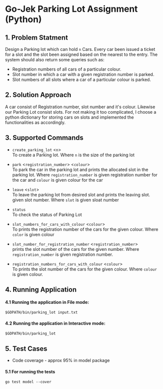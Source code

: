 # Go-Jek Parking Lot Assignment (Python)

## 1. Problem Statment
Design a Parking lot which can hold `n` Cars. Every car been issued a ticket for a slot and the slot been assigned based on the nearest to the entry. The system should also return some queries such as:

- Registration numbers of all cars of a particular colour.
- Slot number in which a car with a given registration number is parked.
- Slot numbers of all slots where a car of a particular colour is parked.

## 2. Solution Approach
A car consist of Registration number, slot number and it's colour. Likewise our Parking Lot consist slots. For not making it too complicated, I choose a python dictionary for storing cars on slots and implemented the functionalities as accordingly.

## 3. Supported Commands

- `create_parking_lot` <`n`>   
To create a Parking lot. Where `n` is the size of the parking lot

- `park` <`registration_number`> <`colour`>   
To park the car in the parking lot and prints the allocated slot in the parking lot. Where `registration_number` is given registration number for the car and `colour` is given colour for the car

- `leave` <`slot`>   
To leave the parking lot from desired slot and prints the leaving slot. given slot number. Where `slot` is given sloat number

- `status`   
To check the status of Parking Lot

- `slot_numbers_for_cars_with_colour` <`colour`>   
To prints the registration number of the cars for the given colour. Where `color` is given colour

- `slot_number_for_registration_number` <`registration_number`>   
prints the slot number of the cars for the given number. Where `registration_number` is given registration number.

- `registration_numbers_for_cars_with_colour` <`colour`>   
To prints the slot number of the cars for the given colour.  Where `colour` is given colour.

## 4. Running Application
#### 4.1 Running the application in File mode:

```golang
$GOPATH/bin/parking_lot input.txt 
```

#### 4.2 Running the application in Interactive mode:

```golang
$GOPATH/bin/parking_lot
```

## 5. Test Cases
- Code coverage - approx 95% in model package

#### 5.1 For running the tests

```golang
go test model --cover
```


